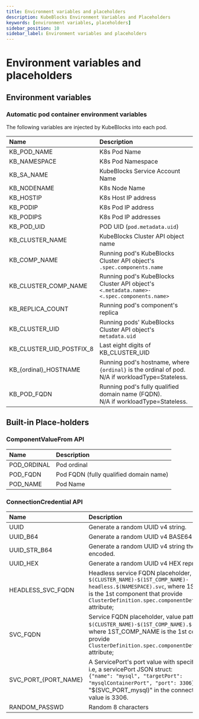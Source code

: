 ```yaml
---
title: Environment variables and placeholders
description: KubeBlocks Environment Variables and Placeholders
keywords: [environment variables, placeholders]
sidebar_position: 10
sidebar_label: Environment variables and placeholders
---
```


# Environment variables and placeholders

## Environment variables

### Automatic pod container environment variables

The following variables are injected by KubeBlocks into each pod.

| Name | Description |
| :--- | :---------- |
| KB_POD_NAME | K8s Pod Name |
| KB_NAMESPACE | K8s Pod Namespace |
| KB_SA_NAME | KubeBlocks Service Account Name |
| KB_NODENAME | K8s Node Name |
| KB_HOSTIP | K8s Host IP address |
| KB_PODIP | K8s Pod IP address |
| KB_PODIPS | K8s Pod IP addresses |
| KB_POD_UID | POD UID (`pod.metadata.uid`) |
| KB_CLUSTER_NAME | KubeBlocks Cluster API object name |
| KB_COMP_NAME | Running pod's KubeBlocks Cluster API object's `.spec.components.name` |
| KB_CLUSTER_COMP_NAME | Running pod's KubeBlocks Cluster API object's `<.metadata.name>-<.spec.components.name>` |
| KB_REPLICA_COUNT | Running pod's component's replica |
| KB_CLUSTER_UID | Running pods' KubeBlocks Cluster API object's `metadata.uid` |
| KB_CLUSTER_UID_POSTFIX_8 | Last eight digits of KB_CLUSTER_UID |
| KB_{ordinal}_HOSTNAME | Running pod's hostname, where `{ordinal}` is the ordinal of pod. <br /> N/A if workloadType=Stateless. |
| KB_POD_FQDN | Running pod's fully qualified domain name (FQDN). <br /> N/A if workloadType=Stateless. |

## Built-in Place-holders

### ComponentValueFrom API

| Name | Description |
| :--- | :---------- |
| POD_ORDINAL | Pod ordinal |
| POD_FQDN | Pod FQDN (fully qualified domain name) |
| POD_NAME | Pod Name |

### ConnectionCredential API

| Name | Description |
| :--- | :---------- |
| UUID | Generate a random UUID v4 string. |
| UUID_B64 | Generate a random UUID v4 BASE64 encoded string. |
| UUID_STR_B64 | Generate a random UUID v4 string then BASE64 encoded. |
| UUID_HEX | Generate a random UUID v4 HEX representation. |
| HEADLESS_SVC_FQDN | Headless service FQDN placeholder, value pattern - `$(CLUSTER_NAME)-$(1ST_COMP_NAME)-headless.$(NAMESPACE).svc`, where 1ST_COMP_NAME is the 1st component that provide `ClusterDefinition.spec.componentDefs[].service` attribute; |
| SVC_FQDN | Service FQDN  placeholder, value pattern - `$(CLUSTER_NAME)-$(1ST_COMP_NAME).$(NAMESPACE).svc`, where 1ST_COMP_NAME is the 1st component that provide `ClusterDefinition.spec.componentDefs[].service` attribute; |
| SVC_PORT_{PORT_NAME} | A ServicePort's port value with specified port name, i.e, a servicePort JSON struct: <br /> `{"name": "mysql", "targetPort": "mysqlContainerPort", "port": 3306}`, and "$(SVC_PORT_mysql)" in the connection credential value is 3306. |
| RANDOM_PASSWD | Random 8 characters |
